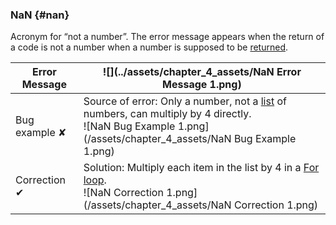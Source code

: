 ### NaN {#nan}

Acronym for “not a number”. The error message appears when the return of a code is not a number when a number is supposed to be [returned](/chapter_1_mobius_interface/execute.md).

| Error Message | ![](../assets/chapter_4_assets/NaN Error Message 1.png)<br> |
| --- | --- |
| Bug example ✘ | Source of error: Only a number, not a [list](/chapter_3_procedures/List.md) of numbers, can multiply by 4 directly.<br>![NaN Bug Example 1.png](/assets/chapter_4_assets/NaN Bug Example 1.png)<br> |
| Correction ✔ | Solution: Multiply each item in the list by 4 in a [For loop](/chapter_3_procedures/Loops.md). <br>![NaN Correction 1.png](/assets/chapter_4_assets/NaN Correction 1.png)<br>|